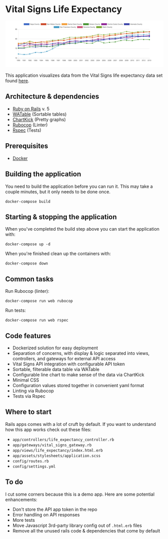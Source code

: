 # Vital Signs Life Expectancy

![Screenshot](app/assets/images/life-expectancy-graph.png)

This application visualizes data from the Vital Signs life expectancy data set found [here](https://data.bayareametro.gov/dataset/Vital-Signs-Life-Expectancy-by-county/g26a-g4jw).

## Architecture & dependencies

- [Ruby on Rails](https://rubyonrails.org/) v. 5
- [WATable](https://wootapa-watable.appspot.com/) (Sortable tables)
- [ChartKick](https://chartkick.com/) (Pretty graphs)
- [Rubocop](https://github.com/rubocop-hq/rubocop) (Linter)
- [Rspec](https://github.com/rspec/rspec-rails) (Tests)

## Prerequisites

- [Docker](https://www.docker.com/products/docker-desktop)

## Building the application

You need to build the application before you can run it. This may take a couple minutes, but it only needs to be done once.

```
docker-compose build
```

## Starting & stopping the application

When you've completed the build step above you can start the application with:
```
docker-compose up -d
```

When you're finished clean up the containers with:
```
docker-compose down
```

## Common tasks

Run Rubocop (linter):
```
docker-compose run web rubocop
```

Run tests:
```
docker-compose run web rspec
```

## Code features

- Dockerized solution for easy deployment
- Separation of concerns, with display & logic separated into views, controllers, and gateways for external API access
- Vital Signs API integration with configurable API token
- Sortable, filterable data table via WATable
- Configurable line chart to make sense of the data via ChartKick
- Minimal CSS
- Configuration values stored together in convenient yaml format
- Linting via Rubocop
- Tests via Rspec

## Where to start

Rails apps comes with a lot of cruft by default. If you want to understand how this app works check out these files:

- `app/controllers/life_expectancy_controller.rb`
- `app/gateways/vital_signs_gateway.rb`
- `app/views/life_expectancy/index.html.erb`
- `app/assets/stylesheets/application.scss`
- `config/routes.rb`
- `config/settings.yml`

## To do

I cut some corners because this is a demo app. Here are some potential enhancements:

  - Don't store the API app token in the repo
  - Error handling on API responses
  - More tests
  - Move Javascript 3rd-party library config out of `.html.erb` files
  - Remove all the unused rails code & dependencies that come by default